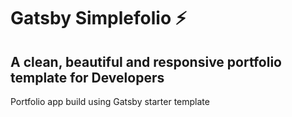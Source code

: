 # Gatsby Simplefolio ⚡️

## A clean, beautiful and responsive portfolio template for Developers

Portfolio app build using Gatsby starter template
